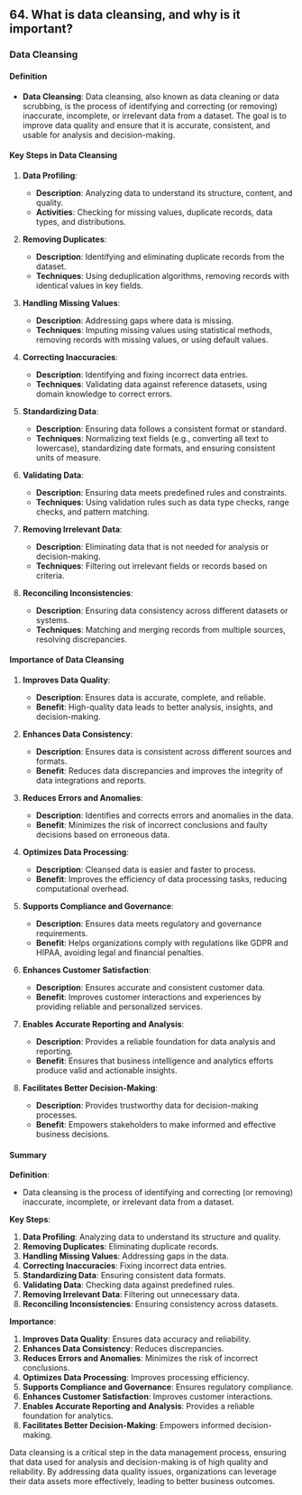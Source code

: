 ## 64. What is data cleansing, and why is it important?


### Data Cleansing

#### Definition

- **Data Cleansing**: Data cleansing, also known as data cleaning or data scrubbing, is the process of identifying and correcting (or removing) inaccurate, incomplete, or irrelevant data from a dataset. The goal is to improve data quality and ensure that it is accurate, consistent, and usable for analysis and decision-making.

#### Key Steps in Data Cleansing

1. **Data Profiling**:
   - **Description**: Analyzing data to understand its structure, content, and quality.
   - **Activities**: Checking for missing values, duplicate records, data types, and distributions.

2. **Removing Duplicates**:
   - **Description**: Identifying and eliminating duplicate records from the dataset.
   - **Techniques**: Using deduplication algorithms, removing records with identical values in key fields.

3. **Handling Missing Values**:
   - **Description**: Addressing gaps where data is missing.
   - **Techniques**: Imputing missing values using statistical methods, removing records with missing values, or using default values.

4. **Correcting Inaccuracies**:
   - **Description**: Identifying and fixing incorrect data entries.
   - **Techniques**: Validating data against reference datasets, using domain knowledge to correct errors.

5. **Standardizing Data**:
   - **Description**: Ensuring data follows a consistent format or standard.
   - **Techniques**: Normalizing text fields (e.g., converting all text to lowercase), standardizing date formats, and ensuring consistent units of measure.

6. **Validating Data**:
   - **Description**: Ensuring data meets predefined rules and constraints.
   - **Techniques**: Using validation rules such as data type checks, range checks, and pattern matching.

7. **Removing Irrelevant Data**:
   - **Description**: Eliminating data that is not needed for analysis or decision-making.
   - **Techniques**: Filtering out irrelevant fields or records based on criteria.

8. **Reconciling Inconsistencies**:
   - **Description**: Ensuring data consistency across different datasets or systems.
   - **Techniques**: Matching and merging records from multiple sources, resolving discrepancies.

#### Importance of Data Cleansing

1. **Improves Data Quality**:
   - **Description**: Ensures data is accurate, complete, and reliable.
   - **Benefit**: High-quality data leads to better analysis, insights, and decision-making.

2. **Enhances Data Consistency**:
   - **Description**: Ensures data is consistent across different sources and formats.
   - **Benefit**: Reduces data discrepancies and improves the integrity of data integrations and reports.

3. **Reduces Errors and Anomalies**:
   - **Description**: Identifies and corrects errors and anomalies in the data.
   - **Benefit**: Minimizes the risk of incorrect conclusions and faulty decisions based on erroneous data.

4. **Optimizes Data Processing**:
   - **Description**: Cleansed data is easier and faster to process.
   - **Benefit**: Improves the efficiency of data processing tasks, reducing computational overhead.

5. **Supports Compliance and Governance**:
   - **Description**: Ensures data meets regulatory and governance requirements.
   - **Benefit**: Helps organizations comply with regulations like GDPR and HIPAA, avoiding legal and financial penalties.

6. **Enhances Customer Satisfaction**:
   - **Description**: Ensures accurate and consistent customer data.
   - **Benefit**: Improves customer interactions and experiences by providing reliable and personalized services.

7. **Enables Accurate Reporting and Analysis**:
   - **Description**: Provides a reliable foundation for data analysis and reporting.
   - **Benefit**: Ensures that business intelligence and analytics efforts produce valid and actionable insights.

8. **Facilitates Better Decision-Making**:
   - **Description**: Provides trustworthy data for decision-making processes.
   - **Benefit**: Empowers stakeholders to make informed and effective business decisions.

#### Summary

**Definition**:
- Data cleansing is the process of identifying and correcting (or removing) inaccurate, incomplete, or irrelevant data from a dataset.

**Key Steps**:
1. **Data Profiling**: Analyzing data to understand its structure and quality.
2. **Removing Duplicates**: Eliminating duplicate records.
3. **Handling Missing Values**: Addressing gaps in the data.
4. **Correcting Inaccuracies**: Fixing incorrect data entries.
5. **Standardizing Data**: Ensuring consistent data formats.
6. **Validating Data**: Checking data against predefined rules.
7. **Removing Irrelevant Data**: Filtering out unnecessary data.
8. **Reconciling Inconsistencies**: Ensuring consistency across datasets.

**Importance**:
1. **Improves Data Quality**: Ensures data accuracy and reliability.
2. **Enhances Data Consistency**: Reduces discrepancies.
3. **Reduces Errors and Anomalies**: Minimizes the risk of incorrect conclusions.
4. **Optimizes Data Processing**: Improves processing efficiency.
5. **Supports Compliance and Governance**: Ensures regulatory compliance.
6. **Enhances Customer Satisfaction**: Improves customer interactions.
7. **Enables Accurate Reporting and Analysis**: Provides a reliable foundation for analytics.
8. **Facilitates Better Decision-Making**: Empowers informed decision-making.

Data cleansing is a critical step in the data management process, ensuring that data used for analysis and decision-making is of high quality and reliability. By addressing data quality issues, organizations can leverage their data assets more effectively, leading to better business outcomes.